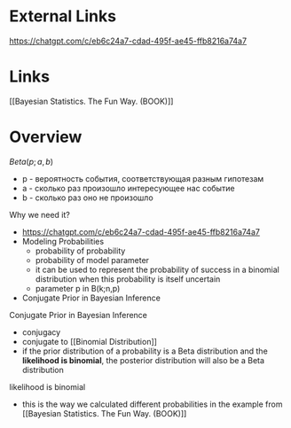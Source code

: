 
# External Links

https://chatgpt.com/c/eb6c24a7-cdad-495f-ae45-ffb8216a74a7


# Links

[[Bayesian Statistics. The Fun Way. (BOOK)]]

# Overview


$Beta(p;a,b)$
- p - вероятность события, соответствующая разным гипотезам
- a - сколько раз произошло интересующее нас событие
- b - сколько раз оно не произошло

Why we need it?
- https://chatgpt.com/c/eb6c24a7-cdad-495f-ae45-ffb8216a74a7
- Modeling Probabilities
	- probability of probability
	- probability of model parameter
	- it can be used to represent the probability of success in a binomial distribution when this probability is itself uncertain
	- parameter p in B(k;n,p)
- Conjugate Prior in Bayesian Inference

Conjugate Prior in Bayesian Inference
- conjugacy
- conjugate to [[Binomial Distribution]]
- if the prior distribution of a probability is a Beta distribution and the **likelihood is binomial**, the posterior distribution will also be a Beta distribution

likelihood is binomial
- this is the way we calculated different probabilities in the example from [[Bayesian Statistics. The Fun Way. (BOOK)]]